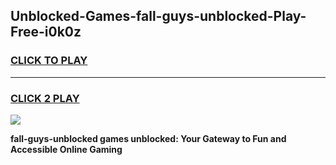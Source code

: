
## Unblocked-Games-fall-guys-unblocked-Play-Free-i0k0z
<h3>
<a href="https://premium76.site?title=fall-guys-unblocked&ref=10A">CLICK TO PLAY</a></h3>
<hr>

<h3>
<a href="https://premium76.site?title=fall-guys-unblocked&ref=10A">CLICK 2 PLAY</a>
  
</h3>

<a href="https://premium76.site?title=fall-guys-unblocked&ref=10A"><img src="https://clearcache.store/games.png"></a>


**fall-guys-unblocked games unblocked: Your Gateway to Fun and Accessible Online Gaming**
